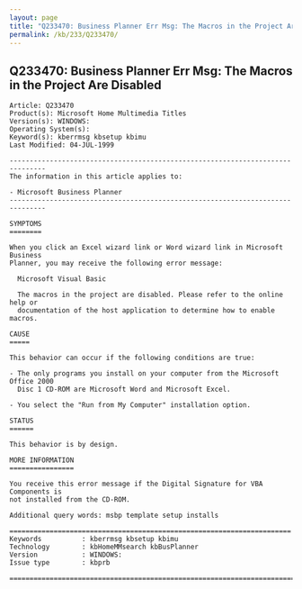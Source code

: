 ```yaml
---
layout: page
title: "Q233470: Business Planner Err Msg: The Macros in the Project Are Disabled"
permalink: /kb/233/Q233470/
---
```


## Q233470: Business Planner Err Msg: The Macros in the Project Are Disabled

	Article: Q233470
	Product(s): Microsoft Home Multimedia Titles
	Version(s): WINDOWS:
	Operating System(s): 
	Keyword(s): kberrmsg kbsetup kbimu
	Last Modified: 04-JUL-1999
	
	-------------------------------------------------------------------------------
	The information in this article applies to:
	
	- Microsoft Business Planner 
	-------------------------------------------------------------------------------
	
	SYMPTOMS
	========
	
	When you click an Excel wizard link or Word wizard link in Microsoft Business
	Planner, you may receive the following error message:
	
	  Microsoft Visual Basic
	
	  The macros in the project are disabled. Please refer to the online help or
	  documentation of the host application to determine how to enable macros.
	
	CAUSE
	=====
	
	This behavior can occur if the following conditions are true:
	
	- The only programs you install on your computer from the Microsoft Office 2000
	  Disc 1 CD-ROM are Microsoft Word and Microsoft Excel.
	
	- You select the "Run from My Computer" installation option.
	
	STATUS
	======
	
	This behavior is by design.
	
	MORE INFORMATION
	================
	
	You receive this error message if the Digital Signature for VBA Components is
	not installed from the CD-ROM.
	
	Additional query words: msbp template setup installs
	
	======================================================================
	Keywords          : kberrmsg kbsetup kbimu 
	Technology        : kbHomeMMsearch kbBusPlanner
	Version           : WINDOWS:
	Issue type        : kbprb
	
	=============================================================================
	
